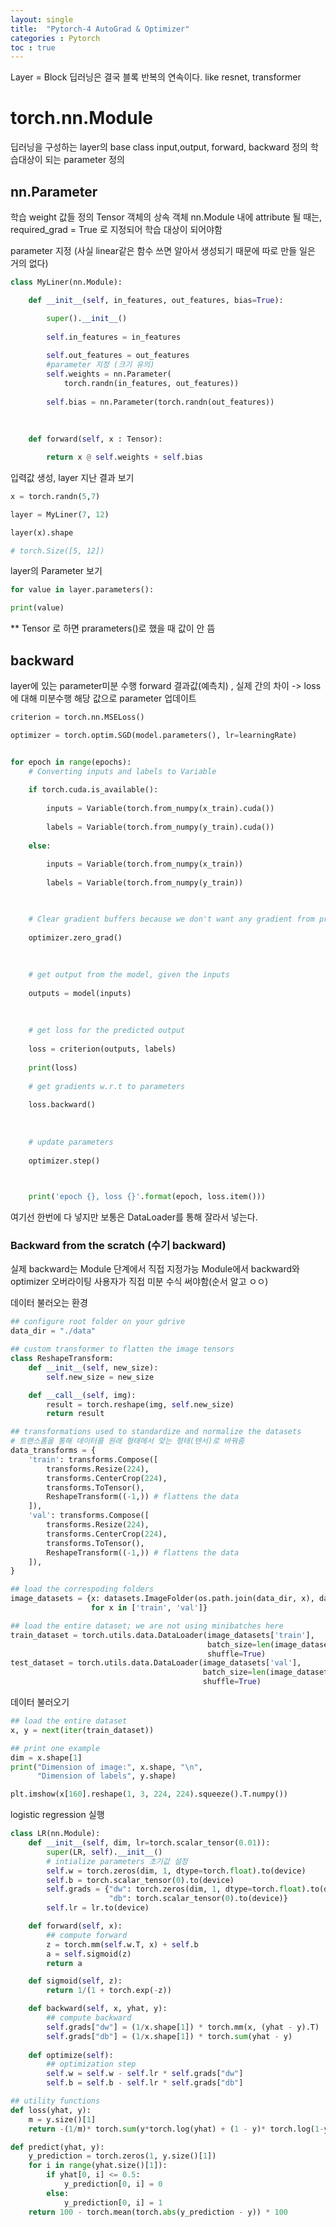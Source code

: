 ```yaml
---
layout: single
title:  "Pytorch-4 AutoGrad & Optimizer"
categories : Pytorch
toc : true
---
```





Layer = Block
딥러닝은  결국 블록 반복의 연속이다.
like resnet, transformer

# torch.nn.Module
딥러닝을 구성하는 layer의 base class
input,output, forward, backward 정의
학습대상이 되는 parameter 정의


## nn.Parameter
학습 weight 값들 정의
Tensor 객체의 상속 객체
nn.Module 내에 attribute 될 때는, required_grad = True 로 지정되어 학습 대상이 되어야함


parameter 지정
(사실 linear같은 함수 쓰면 알아서 생성되기 때문에 따로 만들 일은 거의 없다)
```python
class MyLiner(nn.Module):

	def __init__(self, in_features, out_features, bias=True):

		super().__init__()
	
		self.in_features = in_features
	
		self.out_features = out_features
		#parameter 지정 (크기 유의)
		self.weights = nn.Parameter(
			torch.randn(in_features, out_features))
	
		self.bias = nn.Parameter(torch.randn(out_features))
	
	  
	
	def forward(self, x : Tensor):

		return x @ self.weights + self.bias
```
입력값 생성, layer 지난 결과 보기
```python
x = torch.randn(5,7)

layer = MyLiner(7, 12)

layer(x).shape

# torch.Size([5, 12])
```

layer의  Parameter 보기
```python
for value in layer.parameters():

print(value)
```

** Tensor 로 하면 prarameters()로 했을 때 값이 안 뜸

## backward
layer에 있는 parameter미분 수행
forward 결과값(예측치) , 실제 간의 차이 -> loss 에 대해 미분수행
해당 값으로 parameter 업데이트



```python
criterion = torch.nn.MSELoss()

optimizer = torch.optim.SGD(model.parameters(), lr=learningRate)
```

```python

for epoch in range(epochs):
	# Converting inputs and labels to Variable
	
	if torch.cuda.is_available():
	
		inputs = Variable(torch.from_numpy(x_train).cuda())
		
		labels = Variable(torch.from_numpy(y_train).cuda())
		
	else:
	
		inputs = Variable(torch.from_numpy(x_train))
		
		labels = Variable(torch.from_numpy(y_train))

  

	# Clear gradient buffers because we don't want any gradient from previous epoch to carry forward, dont want to cummulate gradients
	
	optimizer.zero_grad()
	
	  
	
	# get output from the model, given the inputs
	
	outputs = model(inputs)
	
	  
	
	# get loss for the predicted output
	
	loss = criterion(outputs, labels)
	
	print(loss)
	
	# get gradients w.r.t to parameters
	
	loss.backward()
	
	  
	
	# update parameters
	
	optimizer.step()

  

	print('epoch {}, loss {}'.format(epoch, loss.item()))
```

여기선 한번에 다 넣지만 보통은 DataLoader를 통해 잘라서 넣는다.

### Backward from the scratch (수기 backward)
실제 backward는 Module 단계에서 직접 지정가능
Module에서 backward와 optimizer 오버라이팅
사용자가 직접 미분 수식 써야함(순서 알고 ㅇㅇ)



데이터 불러오는 환경
```python
## configure root folder on your gdrive
data_dir = "./data"

## custom transformer to flatten the image tensors
class ReshapeTransform:
    def __init__(self, new_size):
        self.new_size = new_size

    def __call__(self, img):
        result = torch.reshape(img, self.new_size)
        return result

## transformations used to standardize and normalize the datasets
# 트랜스폼을 통해 데이터를 원래 형태에서 맞는 형태(텐서)로 바꿔줌
data_transforms = {
    'train': transforms.Compose([
        transforms.Resize(224),
        transforms.CenterCrop(224),
        transforms.ToTensor(),
        ReshapeTransform((-1,)) # flattens the data
    ]),
    'val': transforms.Compose([
        transforms.Resize(224),
        transforms.CenterCrop(224),
        transforms.ToTensor(),
        ReshapeTransform((-1,)) # flattens the data
    ]),
}

## load the correspoding folders
image_datasets = {x: datasets.ImageFolder(os.path.join(data_dir, x), data_transforms[x]) 
				  for x in ['train', 'val']}

## load the entire dataset; we are not using minibatches here
train_dataset = torch.utils.data.DataLoader(image_datasets['train'],
                                            batch_size=len(image_datasets['train']),
                                            shuffle=True)
test_dataset = torch.utils.data.DataLoader(image_datasets['val'],
                                           batch_size=len(image_datasets['val']),
                                           shuffle=True)
```


데이터 불러오기
```python
## load the entire dataset
x, y = next(iter(train_dataset))

## print one example
dim = x.shape[1]
print("Dimension of image:", x.shape, "\n", 
      "Dimension of labels", y.shape)

plt.imshow(x[160].reshape(1, 3, 224, 224).squeeze().T.numpy())
```


logistic regression 실행
``` python
class LR(nn.Module):
    def __init__(self, dim, lr=torch.scalar_tensor(0.01)):
        super(LR, self).__init__()
        # intialize parameters 초기값 설정
        self.w = torch.zeros(dim, 1, dtype=torch.float).to(device)
        self.b = torch.scalar_tensor(0).to(device)
        self.grads = {"dw": torch.zeros(dim, 1, dtype=torch.float).to(device),
                      "db": torch.scalar_tensor(0).to(device)}
        self.lr = lr.to(device)

    def forward(self, x):
        ## compute forward
        z = torch.mm(self.w.T, x) + self.b
        a = self.sigmoid(z)
        return a

    def sigmoid(self, z):
        return 1/(1 + torch.exp(-z))

    def backward(self, x, yhat, y):
        ## compute backward
        self.grads["dw"] = (1/x.shape[1]) * torch.mm(x, (yhat - y).T)
        self.grads["db"] = (1/x.shape[1]) * torch.sum(yhat - y)
    
    def optimize(self):
        ## optimization step
        self.w = self.w - self.lr * self.grads["dw"]
        self.b = self.b - self.lr * self.grads["db"]

## utility functions
def loss(yhat, y):
    m = y.size()[1]
    return -(1/m)* torch.sum(y*torch.log(yhat) + (1 - y)* torch.log(1-yhat))

def predict(yhat, y):
    y_prediction = torch.zeros(1, y.size()[1])
    for i in range(yhat.size()[1]):
        if yhat[0, i] <= 0.5:
            y_prediction[0, i] = 0
        else:
            y_prediction[0, i] = 1
    return 100 - torch.mean(torch.abs(y_prediction - y)) * 100
```


